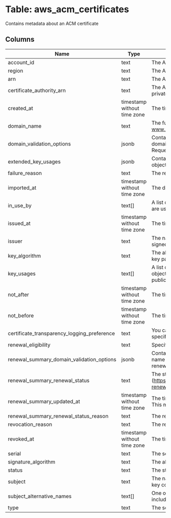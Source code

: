 
# Table: aws_acm_certificates
Contains metadata about an ACM certificate
## Columns
| Name        | Type           | Description  |
| ------------- | ------------- | -----  |
|account_id|text|The AWS Account ID of the resource.|
|region|text|The AWS Region of the resource.|
|arn|text|The Amazon Resource Name (ARN) of the certificate|
|certificate_authority_arn|text|The Amazon Resource Name (ARN) of the ACM PCA private certificate authority (CA) that issued the certificate|
|created_at|timestamp without time zone|The time at which the certificate was requested.|
|domain_name|text|The fully qualified domain name for the certificate, such as www.example.com or example.com.|
|domain_validation_options|jsonb|Contains information about the initial validation of each domain name that occurs as a result of the RequestCertificate request.|
|extended_key_usages|jsonb|Contains a list of Extended Key Usage X.509 v3 extension objects.|
|failure_reason|text|The reason the certificate request failed|
|imported_at|timestamp without time zone|The date and time at which the certificate was imported|
|in_use_by|text[]|A list of ARNs for the Amazon Web Services resources that are using the certificate|
|issued_at|timestamp without time zone|The time at which the certificate was issued|
|issuer|text|The name of the certificate authority that issued and signed the certificate.|
|key_algorithm|text|The algorithm that was used to generate the public-private key pair.|
|key_usages|text[]|A list of Key Usage X.509 v3 extension objects. Each object is a string value that identifies the purpose of the public key contained in the certificate.|
|not_after|timestamp without time zone|The time after which the certificate is not valid.|
|not_before|timestamp without time zone|The time before which the certificate is not valid.|
|certificate_transparency_logging_preference|text|You can opt out of certificate transparency logging by specifying the DISABLED option|
|renewal_eligibility|text|Specifies whether the certificate is eligible for renewal|
|renewal_summary_domain_validation_options|jsonb|Contains information about the validation of each domain name in the certificate, as it pertains to ACM's managed renewal.|
|renewal_summary_renewal_status|text|The status of ACM's managed renewal (https://docs.aws.amazon.com/acm/latest/userguide/acm-renewal.html) of the certificate.  This member is required.|
|renewal_summary_updated_at|timestamp without time zone|The time at which the renewal summary was last updated.  This member is required.|
|renewal_summary_renewal_status_reason|text|The reason that a renewal request was unsuccessful.|
|revocation_reason|text|The reason the certificate was revoked|
|revoked_at|timestamp without time zone|The time at which the certificate was revoked|
|serial|text|The serial number of the certificate.|
|signature_algorithm|text|The algorithm that was used to sign the certificate.|
|status|text|The status of the certificate.|
|subject|text|The name of the entity that is associated with the public key contained in the certificate.|
|subject_alternative_names|text[]|One or more domain names (subject alternative names) included in the certificate|
|type|text|The source of the certificate|
